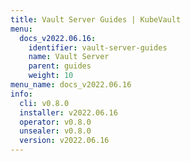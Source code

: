 ```yaml
---
title: Vault Server Guides | KubeVault
menu:
  docs_v2022.06.16:
    identifier: vault-server-guides
    name: Vault Server
    parent: guides
    weight: 10
menu_name: docs_v2022.06.16
info:
  cli: v0.8.0
  installer: v2022.06.16
  operator: v0.8.0
  unsealer: v0.8.0
  version: v2022.06.16
---
```


